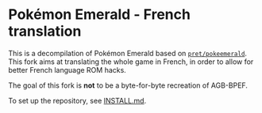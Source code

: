 # Pokémon Emerald - French translation

This is a decompilation of Pokémon Emerald based on [`pret/pokeemerald`](https://github.com/pret/pokeemerald). This fork aims at translating the whole game in French, in order to allow for better French language ROM hacks.

The goal of this fork is **not** to be a byte-for-byte recreation of AGB-BPEF.

To set up the repository, see [INSTALL.md](INSTALL.md).